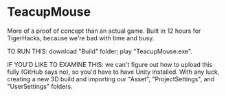 # TeacupMouse

More of a proof of concept than an actual game. Built in 12 hours for TigerHacks, because we're bad with time and busy.

TO RUN THIS: download "Build" folder; play "TeacupMouse.exe".

IF YOU'D LIKE TO EXAMINE THIS: we can't figure out how to upload this fully (GitHub says no), so you'd have to have Unity installed. With any luck, creating a new 3D build and importing our "Asset", "ProjectSettings", and "UserSettings" folders.
